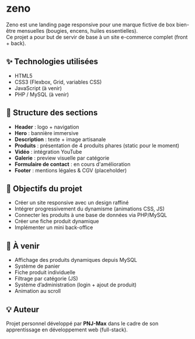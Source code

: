 # zeno

Zeno est une landing page responsive pour une marque fictive de box bien-être mensuelles (bougies, encens, huiles essentielles).  
Ce projet a pour but de servir de base à un site e-commerce complet (front + back).

## ✨ Technologies utilisées

- HTML5
- CSS3 (Flexbox, Grid, variables CSS)
- JavaScript (à venir)
- PHP / MySQL (à venir)

## 🧱 Structure des sections

- **Header** : logo + navigation
- **Hero** : bannière immersive
- **Description** : texte + image artisanale
- **Produits** : présentation de 4 produits phares (static pour le moment)
- **Vidéo** : intégration YouTube
- **Galerie** : preview visuelle par catégorie
- **Formulaire de contact** : en cours d'amélioration
- **Footer** : mentions légales & CGV (placeholder)

## 🎯 Objectifs du projet

- Créer un site responsive avec un design raffiné
- Intégrer progressivement du dynamisme (animations CSS, JS)
- Connecter les produits à une base de données via PHP/MySQL
- Créer une fiche produit dynamique
- Implémenter un mini back-office

## 🧪 À venir

- Affichage des produits dynamiques depuis MySQL
- Système de panier
- Fiche produit individuelle
- Filtrage par catégorie (JS)
- Système d’administration (login + ajout de produit)
- Animation au scroll

## 💡 Auteur

Projet personnel développé par **PNJ-Max** dans le cadre de son apprentissage en développement web (full-stack).
